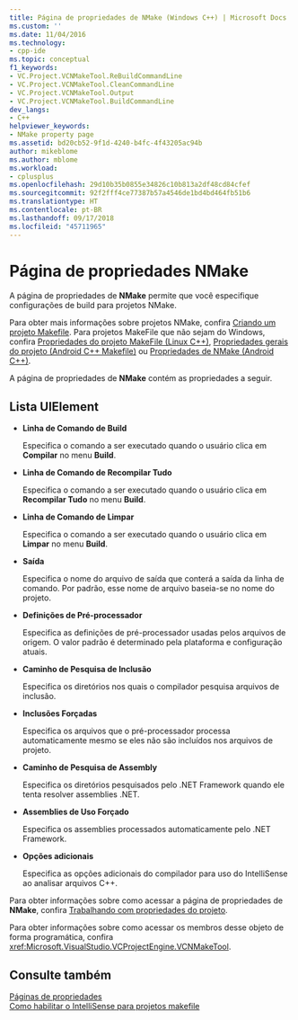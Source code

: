 ```yaml
---
title: Página de propriedades de NMake (Windows C++) | Microsoft Docs
ms.custom: ''
ms.date: 11/04/2016
ms.technology:
- cpp-ide
ms.topic: conceptual
f1_keywords:
- VC.Project.VCNMakeTool.ReBuildCommandLine
- VC.Project.VCNMakeTool.CleanCommandLine
- VC.Project.VCNMakeTool.Output
- VC.Project.VCNMakeTool.BuildCommandLine
dev_langs:
- C++
helpviewer_keywords:
- NMake property page
ms.assetid: bd20cb52-9f1d-4240-b4fc-4f43205ac94b
author: mikeblome
ms.author: mblome
ms.workload:
- cplusplus
ms.openlocfilehash: 29d10b35b0855e34826c10b813a2df48cd84cfef
ms.sourcegitcommit: 92f2fff4ce77387b57a4546de1bd4bd464fb51b6
ms.translationtype: HT
ms.contentlocale: pt-BR
ms.lasthandoff: 09/17/2018
ms.locfileid: "45711965"
---
```

# <a name="nmake-property-page"></a>Página de propriedades NMake
A página de propriedades de **NMake** permite que você especifique configurações de build para projetos NMake.  
  
Para obter mais informações sobre projetos NMake, confira [Criando um projeto Makefile](../ide/creating-a-makefile-project.md). Para projetos MakeFile que não sejam do Windows, confira [Propriedades do projeto MakeFile (Linux C++)](../linux/prop-pages/makefile-linux.md), [Propriedades gerais do projeto (Android C++ Makefile)](/visualstudio/cross-platform/general-makefile-android-prop-page) ou [Propriedades de NMake (Android C++)](/visualstudio/cross-platform/nmake-android-prop-page).
  
A página de propriedades de **NMake** contém as propriedades a seguir.  
  
## <a name="uielement-list"></a>Lista UIElement  

- **Linha de Comando de Build**

   Especifica o comando a ser executado quando o usuário clica em **Compilar** no menu **Build**.  
  
- **Linha de Comando de Recompilar Tudo**

   Especifica o comando a ser executado quando o usuário clica em **Recompilar Tudo** no menu **Build**.  
  
- **Linha de Comando de Limpar**

   Especifica o comando a ser executado quando o usuário clica em **Limpar** no menu **Build**.  
  
- **Saída**

   Especifica o nome do arquivo de saída que conterá a saída da linha de comando. Por padrão, esse nome de arquivo baseia-se no nome do projeto.  
  
- **Definições de Pré-processador**

   Especifica as definições de pré-processador usadas pelos arquivos de origem. O valor padrão é determinado pela plataforma e configuração atuais.  
  
- **Caminho de Pesquisa de Inclusão**

   Especifica os diretórios nos quais o compilador pesquisa arquivos de inclusão.  
  
- **Inclusões Forçadas**

   Especifica os arquivos que o pré-processador processa automaticamente mesmo se eles não são incluídos nos arquivos de projeto.  
  
- **Caminho de Pesquisa de Assembly**

   Especifica os diretórios pesquisados pelo .NET Framework quando ele tenta resolver assemblies .NET.  
  
- **Assemblies de Uso Forçado**

   Especifica os assemblies processados automaticamente pelo .NET Framework.  
  
- **Opções adicionais**

   Especifica as opções adicionais do compilador para uso do IntelliSense ao analisar arquivos C++.  
  
Para obter informações sobre como acessar a página de propriedades de **NMake**, confira [Trabalhando com propriedades do projeto](../ide/working-with-project-properties.md).  
  
Para obter informações sobre como acessar os membros desse objeto de forma programática, confira <xref:Microsoft.VisualStudio.VCProjectEngine.VCNMakeTool>.  
  
## <a name="see-also"></a>Consulte também  
 [Páginas de propriedades](../ide/property-pages-visual-cpp.md)   
 [Como habilitar o IntelliSense para projetos makefile](../ide/how-to-enable-intellisense-for-makefile-projects.md)